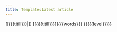 ```yaml
---
title: Template:Latest article
---
```


<div>
[[{{{titill}}}|<span class="div frontpage-box-image" style="background-image:url({{fullurl:Special:Redirect/file/File:{{{mynd}}}|width=300}})"></span>]]
<span class="latest-articles-title">[[{{{titill}}}]]</span><span class="latest-articles-description">{{{words}}} {{{{{level}}}}}</span>
</div>
